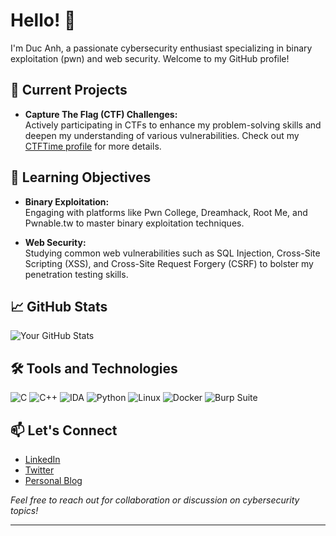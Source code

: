# Hello! 👋

I'm Duc Anh, a passionate cybersecurity enthusiast specializing in binary exploitation (pwn) and web security. Welcome to my GitHub profile!

## 🔭 Current Projects

- **Capture The Flag (CTF) Challenges:**  
  Actively participating in CTFs to enhance my problem-solving skills and deepen my understanding of various vulnerabilities. Check out my [CTFTime profile](https://ctftime.org/user/186566) for more details.

## 🌱 Learning Objectives

- **Binary Exploitation:**  
  Engaging with platforms like Pwn College, Dreamhack, Root Me, and Pwnable.tw to master binary exploitation techniques.

- **Web Security:**  
  Studying common web vulnerabilities such as SQL Injection, Cross-Site Scripting (XSS), and Cross-Site Request Forgery (CSRF) to bolster my penetration testing skills.

## 📈 GitHub Stats

![Your GitHub Stats](https://github-readme-stats.vercel.app/api?username=OdanBroder&show_icons=true&theme=radical)

## 🛠️ Tools and Technologies

![C](https://img.shields.io/badge/C-00599C?style=for-the-badge&logo=c&logoColor=white)
![C++](https://img.shields.io/badge/C++-00599C?style=for-the-badge&logo=c%2B%2B&logoColor=white)
![IDA](https://img.shields.io/badge/IDA-1F1F1F?style=for-the-badge&logo=ida&logoColor=white)
![Python](https://img.shields.io/badge/Python-3776AB?style=for-the-badge&logo=python&logoColor=white)
![Linux](https://img.shields.io/badge/Linux-FCC624?style=for-the-badge&logo=linux&logoColor=black)
![Docker](https://img.shields.io/badge/Docker-2496ED?style=for-the-badge&logo=docker&logoColor=white)
![Burp Suite](https://img.shields.io/badge/Burp_Suite-FF7139?style=for-the-badge&logo=burp-suite&logoColor=white)
<!-- ![JavaScript](https://img.shields.io/badge/JavaScript-F7DF1E?style=for-the-badge&logo=javascript&logoColor=black) -->

## 📫 Let's Connect

- [LinkedIn](https://www.linkedin.com/in/duc-anh-doan-67abb0333/)
- [Twitter](https://x.com/dducanh129)
- [Personal Blog](https://odanbroder.github.io/)

*Feel free to reach out for collaboration or discussion on cybersecurity topics!*

---

  
<!--
**OdanBroder/OdanBroder** is a ✨ _special_ ✨ repository because its `README.md` (this file) appears on your GitHub profile.

Here are some ideas to get you started:

- 🔭 I’m currently working on ...
- 🌱 I’m currently learning ...
- 👯 I’m looking to collaborate on ...
- 🤔 I’m looking for help with ...
- 💬 Ask me about ...
- 📫 How to reach me: ...
- 😄 Pronouns: ...
- ⚡ Fun fact: ...
-->
